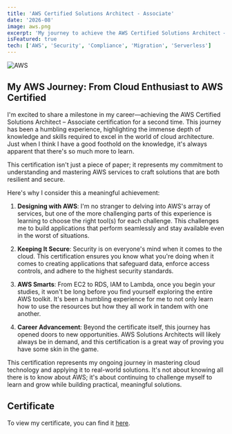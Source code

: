 ```yaml
---
title: 'AWS Certified Solutions Architect - Associate'
date: '2026-08'
image: aws.png
excerpt: 'My journey to achieve the AWS Certified Solutions Architect – Associate certification has been a humbling experience. It has allowed me to deepen my understanding of AWS services and their application in creating robust and secure cloud solutions.'
isFeatured: true
tech: ['AWS', 'Security', 'Compliance', 'Migration', 'Serverless']
---
```


![AWS](/images/posts/aws.webp)

## My AWS Journey: From Cloud Enthusiast to AWS Certified

I'm excited to share a milestone in my career—achieving the AWS Certified Solutions Architect – Associate certification for a second time. This journey has been a humbling experience, highlighting the immense depth of knowledge and skills required to excel in the world of cloud architecture. Just when I think I have a good foothold on the knowledge, it's always apparent that there's so much more to learn.

This certification isn't just a piece of paper; it represents my commitment to understanding and mastering AWS services to craft solutions that are both resilient and secure.

Here's why I consider this a meaningful achievement:

1. **Designing with AWS**: I'm no stranger to delving into AWS's array of services, but one of the more challenging parts of this experience is learning to choose the right tool(s) for each challenge. This challenges me to build applications that perform seamlessly and stay available even in the worst of situations.

2. **Keeping It Secure**: Security is on everyone's mind when it comes to the cloud. This certification ensures you know what you're doing when it comes to creating applications that safeguard data, enforce access controls, and adhere to the highest security standards.

3. **AWS Smarts**: From EC2 to RDS, IAM to Lambda, once you begin your studies, it won't be long before you find yourself exploring the entire AWS toolkit. It's been a humbling experience for me to not only learn how to use the resources but how they all work in tandem with one another.

4. **Career Advancement**: Beyond the certificate itself, this journey has opened doors to new opportunities. AWS Solutions Architects will likely always be in demand, and this certification is a great way of proving you have some skin in the game.

This certification represents my ongoing journey in mastering cloud technology and applying it to real-world solutions. It's not about knowing all there is to know about AWS; it's about continuing to challenge myself to learn and grow while building practical, meaningful solutions.

## Certificate

To view my certificate, you can find it [here](https://www.credly.com/badges/15634ffe-7069-4bc5-a820-4edcf854c18f).
